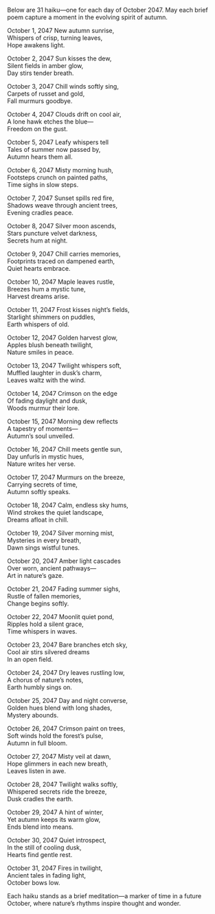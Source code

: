 Below are 31 haiku—one for each day of October 2047. May each brief poem capture a moment in the evolving spirit of autumn.

October 1, 2047
New autumn sunrise,  
Whispers of crisp, turning leaves,  
Hope awakens light.

October 2, 2047
Sun kisses the dew,  
Silent fields in amber glow,  
Day stirs tender breath.

October 3, 2047
Chill winds softly sing,  
Carpets of russet and gold,  
Fall murmurs goodbye.

October 4, 2047
Clouds drift on cool air,  
A lone hawk etches the blue—  
Freedom on the gust.

October 5, 2047
Leafy whispers tell  
Tales of summer now passed by,  
Autumn hears them all.

October 6, 2047
Misty morning hush,  
Footsteps crunch on painted paths,  
Time sighs in slow steps.

October 7, 2047
Sunset spills red fire,  
Shadows weave through ancient trees,  
Evening cradles peace.

October 8, 2047
Silver moon ascends,  
Stars puncture velvet darkness,  
Secrets hum at night.

October 9, 2047
Chill carries memories,  
Footprints traced on dampened earth,  
Quiet hearts embrace.

October 10, 2047
Maple leaves rustle,  
Breezes hum a mystic tune,  
Harvest dreams arise.

October 11, 2047
Frost kisses night’s fields,  
Starlight shimmers on puddles,  
Earth whispers of old.

October 12, 2047
Golden harvest glow,  
Apples blush beneath twilight,  
Nature smiles in peace.

October 13, 2047
Twilight whispers soft,  
Muffled laughter in dusk’s charm,  
Leaves waltz with the wind.

October 14, 2047
Crimson on the edge  
Of fading daylight and dusk,  
Woods murmur their lore.

October 15, 2047
Morning dew reflects  
A tapestry of moments—  
Autumn’s soul unveiled.

October 16, 2047
Chill meets gentle sun,  
Day unfurls in mystic hues,  
Nature writes her verse.

October 17, 2047
Murmurs on the breeze,  
Carrying secrets of time,  
Autumn softly speaks.

October 18, 2047
Calm, endless sky hums,  
Wind strokes the quiet landscape,  
Dreams afloat in chill.

October 19, 2047
Silver morning mist,  
Mysteries in every breath,  
Dawn sings wistful tunes.

October 20, 2047
Amber light cascades  
Over worn, ancient pathways—  
Art in nature’s gaze.

October 21, 2047
Fading summer sighs,  
Rustle of fallen memories,  
Change begins softly.

October 22, 2047
Moonlit quiet pond,  
Ripples hold a silent grace,  
Time whispers in waves.

October 23, 2047
Bare branches etch sky,  
Cool air stirs silvered dreams  
In an open field.

October 24, 2047
Dry leaves rustling low,  
A chorus of nature’s notes,  
Earth humbly sings on.

October 25, 2047
Day and night converse,  
Golden hues blend with long shades,  
Mystery abounds.

October 26, 2047
Crimson paint on trees,  
Soft winds hold the forest’s pulse,  
Autumn in full bloom.

October 27, 2047
Misty veil at dawn,  
Hope glimmers in each new breath,  
Leaves listen in awe.

October 28, 2047
Twilight walks softly,  
Whispered secrets ride the breeze,  
Dusk cradles the earth.

October 29, 2047
A hint of winter,  
Yet autumn keeps its warm glow,  
Ends blend into means.

October 30, 2047
Quiet introspect,  
In the still of cooling dusk,  
Hearts find gentle rest.

October 31, 2047
Fires in twilight,  
Ancient tales in fading light,  
October bows low.

Each haiku stands as a brief meditation—a marker of time in a future October, where nature’s rhythms inspire thought and wonder.
